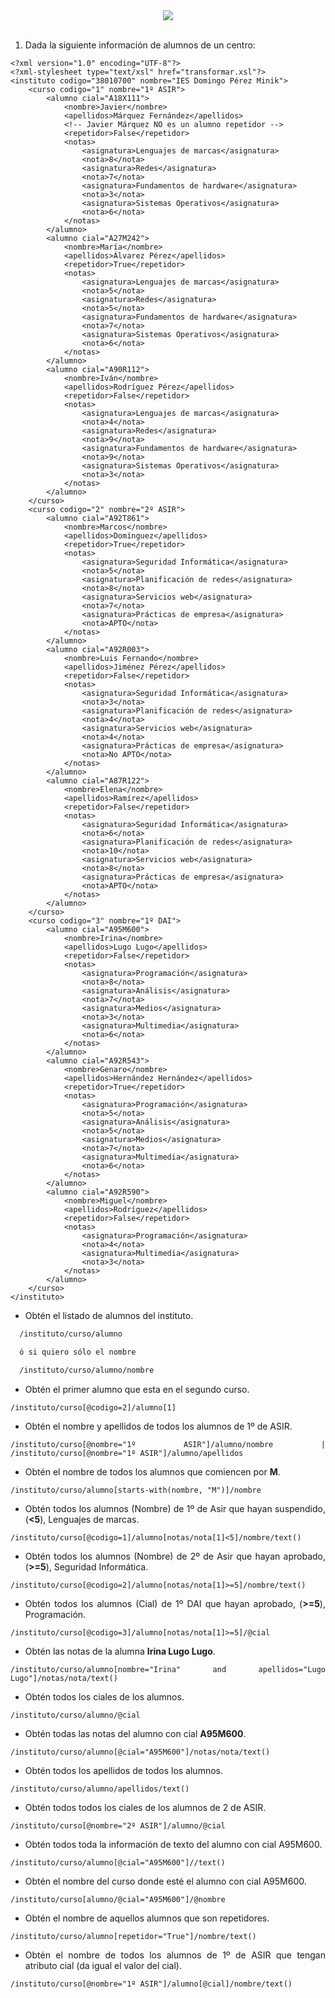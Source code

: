 <div align="justify">


<div align="center">
 	<img src="https://upload.wikimedia.org/wikipedia/commons/9/91/XQuery_and_XPath_Data_Model_type_hierarchy.png">
</div>

</br>

1. Dada la siguiente información de alumnos de un centro:

```
<?xml version="1.0" encoding="UTF-8"?>
<?xml-stylesheet type="text/xsl" href="transformar.xsl"?>
<instituto codigo="38010700" nombre="IES Domingo Pérez Minik">
    <curso codigo="1" nombre="1º ASIR">
        <alumno cial="A18X111">
            <nombre>Javier</nombre>
            <apellidos>Márquez Fernández</apellidos>
            <!-- Javier Márquez NO es un alumno repetidor -->
            <repetidor>False</repetidor>
            <notas>
                <asignatura>Lenguajes de marcas</asignatura>
                <nota>8</nota>
                <asignatura>Redes</asignatura>
                <nota>7</nota>
                <asignatura>Fundamentos de hardware</asignatura>
                <nota>3</nota>
                <asignatura>Sistemas Operativos</asignatura>
                <nota>6</nota>
            </notas>
        </alumno>
        <alumno cial="A27M242">
            <nombre>María</nombre>
            <apellidos>Álvarez Pérez</apellidos>
            <repetidor>True</repetidor>
            <notas>
                <asignatura>Lenguajes de marcas</asignatura>
                <nota>5</nota>
                <asignatura>Redes</asignatura>
                <nota>5</nota>
                <asignatura>Fundamentos de hardware</asignatura>
                <nota>7</nota>
                <asignatura>Sistemas Operativos</asignatura>
                <nota>6</nota>
            </notas>
        </alumno>
        <alumno cial="A90R112">
            <nombre>Iván</nombre>
            <apellidos>Rodríguez Pérez</apellidos>
            <repetidor>False</repetidor>
            <notas>
                <asignatura>Lenguajes de marcas</asignatura>
                <nota>4</nota>
                <asignatura>Redes</asignatura>
                <nota>9</nota>
                <asignatura>Fundamentos de hardware</asignatura>
                <nota>9</nota>
                <asignatura>Sistemas Operativos</asignatura>
                <nota>3</nota>
            </notas>
        </alumno>
    </curso>
    <curso codigo="2" nombre="2º ASIR">
        <alumno cial="A92T861">
            <nombre>Marcos</nombre>
            <apellidos>Domínguez</apellidos>
            <repetidor>True</repetidor>
            <notas>
                <asignatura>Seguridad Informática</asignatura>
                <nota>5</nota>
                <asignatura>Planificación de redes</asignatura>
                <nota>8</nota>
                <asignatura>Servicios web</asignatura>
                <nota>7</nota>
                <asignatura>Prácticas de empresa</asignatura>
                <nota>APTO</nota>
            </notas>
        </alumno>
        <alumno cial="A92R003">
            <nombre>Luis Fernando</nombre>
            <apellidos>Jiménez Pérez</apellidos>
            <repetidor>False</repetidor>
            <notas>
                <asignatura>Seguridad Informática</asignatura>
                <nota>3</nota>
                <asignatura>Planificación de redes</asignatura>
                <nota>4</nota>
                <asignatura>Servicios web</asignatura>
                <nota>4</nota>
                <asignatura>Prácticas de empresa</asignatura>
                <nota>No APTO</nota>
            </notas>
        </alumno>
        <alumno cial="A87R122">
            <nombre>Elena</nombre>
            <apellidos>Ramírez</apellidos>
            <repetidor>False</repetidor>
            <notas>
                <asignatura>Seguridad Informática</asignatura>
                <nota>6</nota>
                <asignatura>Planificación de redes</asignatura>
                <nota>10</nota>
                <asignatura>Servicios web</asignatura>
                <nota>8</nota>
                <asignatura>Prácticas de empresa</asignatura>
                <nota>APTO</nota>
            </notas>
        </alumno>
    </curso>
    <curso codigo="3" nombre="1º DAI">
        <alumno cial="A95M600">
            <nombre>Irina</nombre>
            <apellidos>Lugo Lugo</apellidos>
            <repetidor>False</repetidor>
            <notas>
                <asignatura>Programación</asignatura>
                <nota>8</nota>
                <asignatura>Análisis</asignatura>
                <nota>7</nota>
                <asignatura>Medios</asignatura>
                <nota>3</nota>
                <asignatura>Multimedia</asignatura>
                <nota>6</nota>
            </notas>
        </alumno>
        <alumno cial="A92R543">
            <nombre>Genaro</nombre>
            <apellidos>Hernández Hernández</apellidos>
            <repetidor>True</repetidor>
            <notas>
                <asignatura>Programación</asignatura>
                <nota>5</nota>
                <asignatura>Análisis</asignatura>
                <nota>5</nota>
                <asignatura>Medios</asignatura>
                <nota>7</nota>
                <asignatura>Multimedia</asignatura>
                <nota>6</nota>
            </notas>
        </alumno>
        <alumno cial="A92R590">
            <nombre>Miguel</nombre>
            <apellidos>Rodríguez</apellidos>
            <repetidor>False</repetidor>
            <notas>
                <asignatura>Programación</asignatura>
                <nota>4</nota>
                <asignatura>Multimedia</asignatura>
                <nota>3</nota>
            </notas>
        </alumno>
    </curso>
</instituto>  
```

- Obtén el listado de alumnos del instituto.

```xml
  /instituto/curso/alumno

  ó si quiero sólo el nombre

  /instituto/curso/alumno/nombre
```

- Obtén el primer alumno que esta en el segundo curso.

```
/instituto/curso[@codigo=2]/alumno[1]
```

- Obtén el nombre y apellidos de todos los alumnos de 1º de ASIR.

```
/instituto/curso[@nombre="1º ASIR"]/alumno/nombre | /instituto/curso[@nombre="1º ASIR"]/alumno/apellidos
```

- Obtén el nombre de todos los alumnos que comiencen por __M__.

```
/instituto/curso/alumno[starts-with(nombre, "M")]/nombre
```

- Obtén todos los alumnos (Nombre) de 1º de Asir que hayan suspendido,(__<5__), Lenguajes de marcas.

```
/instituto/curso[@codigo=1]/alumno[notas/nota[1]<5]/nombre/text()
```

- Obtén todos los alumnos (Nombre) de 2º de Asir que hayan aprobado, (__>=5__), Seguridad Informática.

```
/instituto/curso[@codigo=2]/alumno[notas/nota[1]>=5]/nombre/text()
```

- Obtén todos los alumnos (Cial) de 1º DAI que hayan aprobado, (__>=5__), Programación.

```
/instituto/curso[@codigo=3]/alumno[notas/nota[1]>=5]/@cial
```

- Obtén las notas de la alumna __Irina Lugo Lugo__.

```
/instituto/curso/alumno[nombre="Irina" and apellidos="Lugo Lugo"]/notas/nota/text()
```

- Obtén todos los ciales de los alumnos.

```
/instituto/curso/alumno/@cial
```

- Obtén todas las notas del alumno con cial __A95M600__.

```
/instituto/curso/alumno[@cial="A95M600"]/notas/nota/text()
```

- Obtén todos los apellidos de todos los alumnos.

```
/instituto/curso/alumno/apellidos/text()
```

- Obtén todos todos los ciales de los alumnos de 2 de ASIR.

```
/instituto/curso[@nombre="2º ASIR"]/alumno/@cial
```

- Obtén todos toda la información de texto del alumno con cial A95M600.

```
/instituto/curso/alumno[@cial="A95M600"]//text()
```

- Obtén el nombre del curso donde esté el alumno con cial A95M600.

```
/instituto/curso[alumno/@cial="A95M600"]/@nombre
```

- Obtén el nombre de aquellos alumnos que son repetidores.

```
/instituto/curso/alumno[repetidor="True"]/nombre/text()
```

- Obtén el nombre de todos los alumnos de 1º de ASIR que tengan atributo cial (da igual el valor del cial).

```
/instituto/curso[@nombre="1º ASIR"]/alumno[@cial]/nombre/text() 
```



</div>
